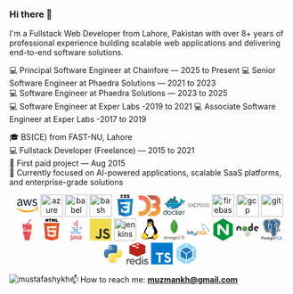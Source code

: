 ### Hi there 👋

I'm a Fullstack Web Developer from Lahore, Pakistan with over 8+ years of professional experience building scalable web applications and delivering end-to-end software solutions.

💻 Principal Software Engineer at Chainfore — 2025 to Present 
💻 Senior Software Engineer at Phaedra Solutions — 2021 to 2023  
💻 Software Engineer at Phaedra Solutions — 2023 to 2025  
💻 Software Engineer at Exper Labs -2019 to 2021
💻 Associate Software Engineer at Exper Labs -2017 to 2019

🎓 BS(CE) from FAST-NU, Lahore  
💻 Fullstack Developer (Freelance) — 2015 to 2021  
🧭 First paid project — Aug 2015  
🔭 Currently focused on AI-powered applications, scalable SaaS platforms, and enterprise-grade solutions

<p align="center">
  <img src="https://raw.githubusercontent.com/devicons/devicon/master/icons/amazonwebservices/amazonwebservices-original-wordmark.svg" title="aws" width="40" height="40"/> 
  <img src="https://www.vectorlogo.zone/logos/microsoft_azure/microsoft_azure-icon.svg" title="azure" width="40" height="40"/> 
  <img src="https://www.vectorlogo.zone/logos/babeljs/babeljs-icon.svg" title="babel" width="40" height="40"/> 
  <img src="https://www.vectorlogo.zone/logos/gnu_bash/gnu_bash-icon.svg" title="bash" width="40" height="40"/> 
  <img src="https://raw.githubusercontent.com/devicons/devicon/master/icons/css3/css3-original-wordmark.svg" title="css3" width="40" height="40"/>
   <img src="https://raw.githubusercontent.com/devicons/devicon/master/icons/d3js/d3js-original.svg" title="d3js" width="40" height="40"/>  
   <img src="https://raw.githubusercontent.com/devicons/devicon/master/icons/docker/docker-original-wordmark.svg" title="docker" width="40" height="40"/> 
   <img src="https://raw.githubusercontent.com/devicons/devicon/master/icons/express/express-original-wordmark.svg" title="express" width="40" height="40"/> 
   <img src="https://www.vectorlogo.zone/logos/firebase/firebase-icon.svg" title="firebase" width="40" height="40"/>
   <img src="https://www.vectorlogo.zone/logos/google_cloud/google_cloud-icon.svg" title="gcp" width="40" height="40"/> 
   <img src="https://www.vectorlogo.zone/logos/git-scm/git-scm-icon.svg" title="git" width="40" height="40"/> <img src="https://raw.githubusercontent.com/devicons/devicon/master/icons/gulp/gulp-plain.svg" title="gulp" width="40" height="40"/> 
   <img src="https://raw.githubusercontent.com/devicons/devicon/master/icons/html5/html5-original-wordmark.svg" title="html5" width="40" height="40"/> <img src="https://raw.githubusercontent.com/devicons/devicon/master/icons/java/java-original-wordmark.svg" title="java" width="40" height="40"/> <img src="https://raw.githubusercontent.com/devicons/devicon/master/icons/javascript/javascript-original.svg" title="javascript" width="40" height="40"/> <img src="https://www.vectorlogo.zone/logos/jenkins/jenkins-icon.svg" title="jenkins" width="40" height="40"/>
   <img src="https://raw.githubusercontent.com/devicons/devicon/master/icons/linux/linux-original.svg" title="linux" width="40" height="40"/> 
   <img src="https://raw.githubusercontent.com/devicons/devicon/master/icons/mongodb/mongodb-original-wordmark.svg" title="mongodb" width="40" height="40"/> 
   <img src="https://raw.githubusercontent.com/devicons/devicon/master/icons/mysql/mysql-original-wordmark.svg" title="mysql" width="40" height="40"/> <img src="https://raw.githubusercontent.com/devicons/devicon/master/icons/nginx/nginx-original.svg" title="nginx" width="40" height="40"/> <img src="https://raw.githubusercontent.com/devicons/devicon/master/icons/nodejs/nodejs-original-wordmark.svg" title="nodejs" width="40" height="40"/> 
   <img src="https://raw.githubusercontent.com/devicons/devicon/master/icons/postgresql/postgresql-original-wordmark.svg" title="postgresql" width="40" height="40"/> 
   <img src="https://raw.githubusercontent.com/devicons/devicon/master/icons/python/python-original.svg" title="python" width="40" height="40"/> 
    <img src="https://raw.githubusercontent.com/devicons/devicon/master/icons/redis/redis-original-wordmark.svg" title="redis" width="40" height="40"/>  
   <img src="https://raw.githubusercontent.com/devicons/devicon/master/icons/typescript/typescript-original.svg" title="typescript" width="40" height="40"/> 
   <img src="https://raw.githubusercontent.com/devicons/devicon/master/icons/webpack/webpack-original.svg" title="webpack" width="40" height="40"/>
   </p>
   <p>
   <img align="left" src="https://github-readme-stats.vercel.app/api/top-langs/?username=mustafashykh&layout=compact&hide=html" title="mustafashykh" /></p>


📫 How to reach me: **muzmankh@gmail.com** 

